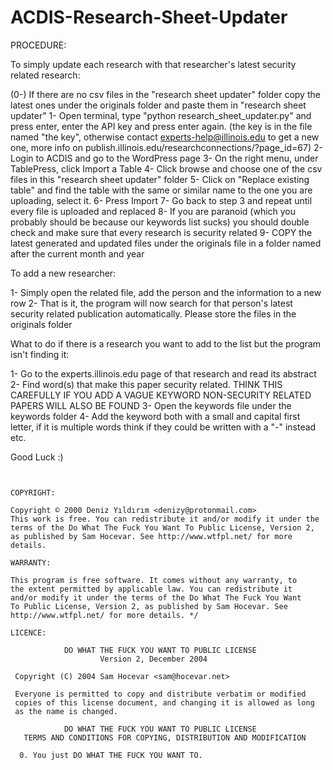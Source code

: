 # ACDIS-Research-Sheet-Updater
PROCEDURE:

To simply update each research with that researcher's latest security related research:

(0-) If there are no csv files in the "research sheet updater" folder copy the latest ones under the originals folder and paste them in "research sheet updater"
1- Open terminal, type "python research_sheet_updater.py" and press enter, enter the API key and press enter again.
(the key is in the file named "the key", otherwise contact experts-help@illinois.edu to get a new one, more info on publish.illinois.edu/researchconnections/?page_id=67)
2- Login to ACDIS and go to the WordPress page
3- On the right menu, under TablePress, click Import a Table
4- Click browse and choose one of the csv files in this "research sheet updater" folder
5- Click on "Replace existing table" and find the table with the same or similar name to the one you are uploading, select it.
6- Press Import
7- Go back to step 3 and repeat until every file is uploaded and replaced
8- If you are paranoid (which you probably should be because our keywords list sucks) you should double check and make sure that every research is security related
9- COPY the latest generated and updated files under the originals file in a folder named after the current month and year

To add a new researcher:

1- Simply open the related file, add the person and the information to a new row
2- That is it, the program will now search for that person's latest security related publication automatically. Please store the files in the originals folder

What to do if there is a research you want to add to the list but the program isn't finding it:

1- Go to the experts.illinois.edu page of that research and read its abstract
2- Find word(s) that make this paper security related. THINK THIS CAREFULLY IF YOU ADD A VAGUE KEYWORD NON-SECURITY RELATED PAPERS WILL ALSO BE FOUND
3- Open the keywords file under the keywords folder
4- Add the keyword both with a small and capital first letter, if it is multiple words think if they could be written with a "-" instead etc.


Good Luck :)


~~~~~~~~~~~~~~~~~~~~~~~~~~~~~~~~~~~~~~~~~~~~~~~~~~~~~~~~~~~~~~~~~~~~~~~~~~~~~~~~~~~~~~~~~~~~~~~~~~~~~~~~~~~~~~~~~~~~~~~~~~~~~~~~~~~~~~~~~~~~~~~~~~~~~~~~


COPYRIGHT:

Copyright © 2000 Deniz Yıldırım <denizy@protonmail.com>
This work is free. You can redistribute it and/or modify it under the
terms of the Do What The Fuck You Want To Public License, Version 2,
as published by Sam Hocevar. See http://www.wtfpl.net/ for more details.

WARRANTY:

This program is free software. It comes without any warranty, to
the extent permitted by applicable law. You can redistribute it
and/or modify it under the terms of the Do What The Fuck You Want
To Public License, Version 2, as published by Sam Hocevar. See
http://www.wtfpl.net/ for more details. */

LICENCE:

            DO WHAT THE FUCK YOU WANT TO PUBLIC LICENSE
                    Version 2, December 2004

 Copyright (C) 2004 Sam Hocevar <sam@hocevar.net>

 Everyone is permitted to copy and distribute verbatim or modified
 copies of this license document, and changing it is allowed as long
 as the name is changed.

            DO WHAT THE FUCK YOU WANT TO PUBLIC LICENSE
   TERMS AND CONDITIONS FOR COPYING, DISTRIBUTION AND MODIFICATION

  0. You just DO WHAT THE FUCK YOU WANT TO.

